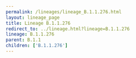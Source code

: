 ```yaml
---
permalink: /lineages/lineage_B.1.1.276.html
layout: lineage_page
title: Lineage B.1.1.276
redirect_to: ../lineage.html?lineage=B.1.1.276
lineage: B.1.1.276
parent: B.1.1
children: ['B.1.1.276']
---
```

